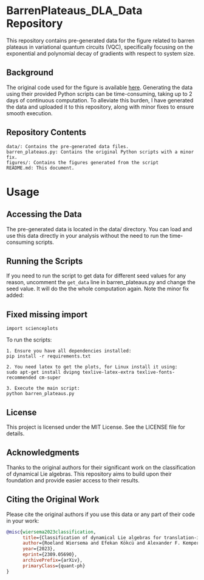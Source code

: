 # BarrenPlateaus_DLA_Data Repository

This repository contains pre-generated data for the figure related to barren plateaus in variational quantum circuits (VQC), specifically focusing on the exponential and polynomial decay of gradients with respect to system size.

## Background

The original code used for the figure is available [here](https://github.com/therooler/lie_classification). Generating the data using their provided Python scripts can be time-consuming, taking up to 2 days of continuous computation. To alleviate this burden, I have generated the data and uploaded it to this repository, along with minor fixes to ensure smooth execution.

## Repository Contents

    data/: Contains the pre-generated data files.
    barren_plateaus.py: Contains the original Python scripts with a minor fix.
    figures/: Contains the figures generated from the script
    README.md: This document.
    
# Usage
## Accessing the Data

The pre-generated data is located in the data/ directory. You can load and use this data directly in your analysis without the need to run the time-consuming scripts.

## Running the Scripts

If you need to run the script to get data for different seed values for any reason, uncomment the ```get_data``` line in barren_plateaus.py and change the seed value. It will do the the whole computation again. Note the minor fix added:

## Fixed missing import
```import scienceplots```

To run the scripts:

    1. Ensure you have all dependencies installed:
    pip install -r requirements.txt

    2. You need latex to get the plots, for Linux install it using:
    sudo apt-get install dvipng texlive-latex-extra texlive-fonts-recommended cm-super

    3. Execute the main script:
    python barren_plateaus.py

## License

This project is licensed under the MIT License. See the LICENSE file for details.

## Acknowledgments

Thanks to the original authors for their significant work on the classification of dynamical Lie algebras. This repository aims to build upon their foundation and provide easier access to their results.

## Citing the Original Work

Please cite the original authors if you use this data or any part of their code in your work:

```bibtex
@misc{wiersema2023classification,
      title={Classification of dynamical Lie algebras for translation-invariant 2-local spin systems in one dimension}, 
      author={Roeland Wiersema and Efekan Kökcü and Alexander F. Kemper and Bojko N. Bakalov},
      year={2023},
      eprint={2309.05690},
      archivePrefix={arXiv},
      primaryClass={quant-ph}
}
